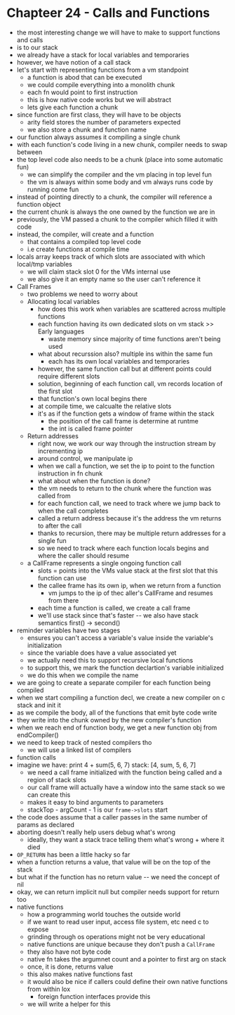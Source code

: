 # Chapteer 24 - Calls and Functions

- the most interesting change we will have to make to support functions and calls
- is to our stack
- we already have a stack for local variables and temporaries
- however, we have notion of a call stack
- let's start with representing functions from a vm standpoint
  - a function is abod that can be executed
  - we could compile everything into a monolith chunk
  - each fn would point to first instruction
  - this is how native code works but we will abstract
  - lets give each function a chunk
- since function are first class, they will have to be objects
  - arity field stores the number of parameters expected
  - we also store a chunk and function name
- our function always assumes it compiling a single chunk
- with each function's code living in a new chunk, compiler needs to swap between
- the top level code also needs to be a chunk (place into some automatic fun)
  - we can simplify the compiler and the vm placing in top level fun
  - the vm is always within some body and vm always runs code by running come fun
- instead of pointing directly to a chunk, the compiler will reference a function object
- the current chunk is always the one owned by the function we are in
- previously, the VM passed a chunk to the compiler which filled it with code
- instead, the compiler, will create and a function
  - that contains a compiled top level code
  - i.e create functions at compile time
- locals array keeps track of which slots are associated with which local/tmp variables
  - we will claim stack slot 0 for the VMs internal use
  - we also give it an empty name so the user can't reference it
- Call Frames
  - two problems we need to worry about
  - Allocating local variables
    - how does this work when variables are scattered across multiple functions
    - each function having its own dedicated slots on vm stack >> Early languages
      - waste memory since majority of time functions aren't being used
    - what about recurssion also? multiple ins within the same fun
      - each has its own local variables and temporaries
    - however, the same function call but at different points could require different slots
    - solution, beginning of each function call, vm records location of the first slot
    - that function's own local begins there
    - at compile time, we calcualte the relative slots
    - it's as if the function gets a window of frame within the stack
      - the position of the call frame is determine at runtme
      - the int is called frame pointer
  - Return addresses
    - right now, we work our way through the instruction stream by incrementing ip
    - around control, we manipulate ip
    - when we call a function, we set the ip to point to the function instruction in fn chunk
    - what about when the function is done?
    - the vm needs to return to the chunk where the function was called from
    - for each function call, we need to track where we jump back to when the call completes
    - called a return address because it's the address the vm returns to after the call
    - thanks to recursion, there may be multiple return addresses for a single fun
    - so we need to track where each function locals begins and where the caller should resume
  - a CallFrame represents a single ongoing function call
    - slots = points into the VMs value stack at the first slot that this function can use
    - the callee frame has its own ip, when we return from a function
      - vm jumps to the ip of thec aller's CallFrame and resumes from there
    - each time a function is called, we create a call frame
    - we'll use stack since that's faster -- we also have stack semantics first() -> second()
- reminder variables have two stages
  - ensures you can't access a variable's value inside the variable's initialization
  - since the variable does have a value associated yet
  - we actually need this to support recursive local functions
  - to support this, we mark the function declartion's variable initialized
  - we do this when we compile the name
- we are going to create a separate compiler for each function being compiled
- when we start compiling a function decl, we create a new compiler on c stack and init it
- as we compile the body, all of the functions that emit byte code write
- they write into the chunk owned by the new compiler's function
- when we reach end of function body, we get a new function obj from endCompiler()
- we need to keep track of nested compilers tho
  - we will use a linked list of compilers
- function calls
- imagine we have: print 4 + sum(5, 6, 7) stack: [4, sum, 5, 6, 7]
  - we need a call frame initialized with the function being called and a region of stack slots
  - our call frame will actually have a window into the same stack so we can create this
  - makes it easy to bind arguments to parameters
  - stackTop - argCount - 1 is our `frame->slots` start
- the code does assume that a caller passes in the same number of params as declared
- aborting doesn't really help users debug what's wrong
  - ideally, they want a stack trace telling them what's wrong + where it died
- `OP_RETURN` has been a little hacky so far
- when a function returns a value, that value will be on the top of the stack
- but what if the function has no return value -- we need the concept of nil
- okay, we can return implicit null but compiler needs support for return too
- native functions
  - how a programming world touches the outside world
  - if we want to read user input, access file system, etc need c to expose
  - grinding through os operations might not be very educational
  - native functions are unique because they don't push a `CallFrame`
  - they also have not byte code
  - native fn takes the argumnet count and a pointer to first arg on stack
  - once, it is done, returns value
  - this also makes native functions fast
  - it would also be nice if callers could define their own native functions from within lox
    - foreign function interfaces provide this
  - we will write a helper for this
